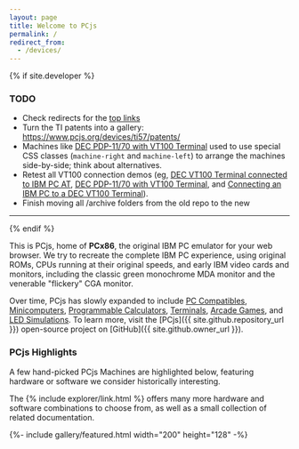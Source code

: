 ```yaml
---
layout: page
title: Welcome to PCjs
permalink: /
redirect_from:
  - /devices/
---
```


{% if site.developer %}

### TODO

  - Check redirects for the [top links](/assets/tests/links/)
  - Turn the TI patents into a gallery: https://www.pcjs.org/devices/ti57/patents/
  - Machines like [DEC PDP-11/70 with VT100 Terminal](/machines/dec/pdp11/1170/vt100/) used to use special CSS classes (`machine-right` and `machine-left`) to arrange the machines side-by-side; think about alternatives.
  - Retest all VT100 connection demos (eg, [DEC VT100 Terminal connected to IBM PC AT](/machines/dec/vt100/5170/), [DEC PDP-11/70 with VT100 Terminal](/machines/dec/pdp11/1170/vt100/), and [Connecting an IBM PC to a DEC VT100 Terminal](/blog/2016/08/19/)).
  - Finish moving all /archive folders from the old repo to the new

---

{% endif %}

This is PCjs, home of **PCx86**, the original IBM PC emulator for your web browser.
We try to recreate the complete IBM PC experience, using original ROMs, CPUs running at their
original speeds, and early IBM video cards and monitors, including the classic green monochrome MDA
monitor and the venerable "flickery" CGA monitor.

Over time, PCjs has slowly expanded to include [PC Compatibles](/machines/pcx86/compaq/deskpro386/),
[Minicomputers](/machines/dec/pdp11/), [Programmable Calculators](/machines/ti/ti57/), [Terminals](/machines/dec/vt100/),
[Arcade Games](/machines/arcade/invaders/), and [LED Simulations](/machines/led/life/color/).
To learn more, visit the [PCjs]({{ site.github.repository_url }}) open-source project on [GitHub]({{ site.github.owner_url }}).

### PCjs Highlights

A few hand-picked PCjs Machines are highlighted below, featuring hardware or software we consider historically interesting.

The {% include explorer/link.html %} offers many more hardware and software
combinations to choose from, as well as a small collection of related documentation.

{%- include gallery/featured.html width="200" height="128" -%}
